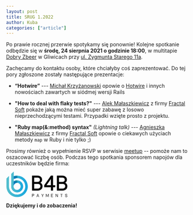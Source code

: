 ```yaml
---
layout: post
title: SRUG 1.2022
author: Kuba
categories: ["article"]
---
```


Po prawie rocznej przerwie spotykamy się ponownie! Kolejne spotkanie
odbędzie się w **środę, 24&nbsp;sierpnia&nbsp;2021 o godzinie 18:00**,
w multitapie [Dobry Zbeer](https://www.facebook.com/DobryZbeer/) w
Gliwicach przy
[ul.&nbsp;Zygmunta&nbsp;Starego&nbsp;11a](https://www.google.com/maps/place/Zygmunta+Starego+11a,+44-100+Gliwice/).

Zachęcamy do kontaktu osoby, które chciałyby coś zaprezentować. Do tej
pory zgłoszone zostały następujące prezentacje:

- **“Hotwire”** --- [Michał Krzyżanowski](https://github.com/krzyzak)
  opowie o [Hotwire](https://hotwired.dev/) i innych nowościach
  zawartych w siódmej wersji Rails

- **"How to deal with flaky tests?"** ---
  [Alek Małaszkiewicz](https://torrocus.com)
  z firmy [Fractal Soft](https://fractalsoft.org)
  pokaże jaką można mieć super zabawę z losowo nieprzechodzącymi testami.
  Przypadki wzięte prosto z projektu.

- **"Ruby map(&:method) syntax"** _(Lightning talk)_ ---
  [Agnieszka Małaszkiewicz](https://womanonrails.com/pl/)
  z firmy [Fractal Soft](https://fractalsoft.org/pl)
  opowie o ciekawych użyciach metody `map` w Ruby i nie tylko ;)

Prosimy również o wypełnienie RSVP w serwisie
[meetup](https://www.meetup.com/srugpl/events/287592952/) -- pomoże
nam to oszacować liczbę osób. Podczas tego spotkania sponsorem napojów dla
uczestników będzie firma:

<div class="text-center"><a href="https://www.b4bpayments.com/" target="_blank"><svg xmlns="http://www.w3.org/2000/svg" width="168" height="70"><defs><linearGradient x1="-.02%" y1="49.947%" x2="100.019%" y2="49.947%" id="a"><stop stop-color="#53BECC" offset="0%"/><stop stop-color="#16A7DF" offset="98.97%"/></linearGradient><linearGradient x1=".039%" y1="49.997%" x2="100.051%" y2="49.997%" id="b"><stop stop-color="#53BECC" offset="0%"/><stop stop-color="#16A7DF" offset="98.97%"/></linearGradient><linearGradient x1="13.16%" y1="85.835%" x2="75.656%" y2="-.41%" id="c"><stop stop-color="#16A7DF" offset="1.026%"/><stop stop-color="#53BECC" offset="100%"/></linearGradient><linearGradient x1="1.5%" y1="91.076%" x2="95.961%" y2="6.904%" id="d"><stop stop-color="#16A7DF" offset="1.026%"/><stop stop-color="#53BECC" offset="100%"/></linearGradient></defs><g fill-rule="nonzero" fill="none"><path d="M74.2 61.1c1.8 0 2.5 1.3 2.5 2.4 0 1.1-.7 2.4-2.5 2.4h-2.4v3.5h-1v-8.3h3.4Zm-2.4 1v3h2.4c1.1 0 1.5-.8 1.5-1.5s-.4-1.5-1.5-1.5h-2.4ZM88.5 67.3h-3.7l-.8 2.1h-1l3.1-8.3h1l3.1 8.3h-1l-.7-2.1Zm-3.3-1h3l-1.5-4-1.5 4ZM100.1 66.1v3.3h-1v-3.3l-2.7-4.9h1.1l2.1 3.9 2.1-3.9h1.1zM112.1 68.6l-2.4-5.8v6.7h-1v-8.3h1.3l2.6 6.2 2.6-6.2h1.3v8.3h-1v-6.7l-2.4 5.8zM128.3 62.1h-4.6v2.7h3.8v.9h-3.8v2.8h4.6v.9h-5.6v-8.3h5.6zM141.5 69.4h-1.1l-4-6.7v6.7h-1v-8.3h1.1l4 6.6v-6.6h1zM154.4 62.1h-2.5v7.4h-1v-7.4h-2.5v-.9h6zM162.2 67c.1.8.8 1.7 2.1 1.7 1.4 0 2.1-.7 2.1-1.4 0-1.4-1.5-1.4-3.2-1.8-.9-.3-1.8-.8-1.8-2.1 0-1.2 1.1-2.3 2.8-2.3 2.2 0 2.9 1.4 3 2.5h-1c-.1-.8-.5-1.6-2-1.6-1.1 0-1.8.5-1.8 1.3 0 1.2 1.3 1.1 3.1 1.7 1 .3 1.9.9 1.9 2.3 0 1.3-1.1 2.4-3.1 2.4-1.9 0-3-1.2-3.2-2.6h1.1V67Z" fill="#161617"/><path d="M71.1 11.3h14.1c7.9 0 12.9 4.1 12.9 10.9 0 3.7-1.7 6.7-4.9 8.4 3.9 1.6 6.1 5 6.1 9.5 0 7.3-5.3 11.6-13.2 11.6h-15V11.3Zm5.3 4.9v12.2h9.1c4.9 0 7.2-2.6 7.2-6.2 0-3.7-2.7-6-7.6-6h-8.7Zm0 17.2v13.4h9.7c4.9 0 7.9-2.8 7.9-6.7 0-4-2.5-6.7-8.1-6.7h-9.5ZM122.7 42.4h-18.4v-4.9l18.3-26.2h5.5v26.2h5.9v4.9h-5.9v9.3h-5.3v-9.3h-.1Zm0-4.9v-18l-12.6 18h12.6ZM139 11.3h14.1c7.9 0 12.9 4.1 12.9 10.9 0 3.7-1.7 6.7-4.9 8.4 3.9 1.6 6.1 5 6.1 9.5 0 7.3-5.3 11.6-13.2 11.6h-15V11.3Zm5.3 4.9v12.2h9.1c4.9 0 7.2-2.6 7.2-6.2 0-3.7-2.7-6-7.6-6h-8.7Zm0 17.2v13.4h9.7c4.9 0 7.9-2.8 7.9-6.7 0-4-2.5-6.7-8.1-6.7h-9.5Z" stroke="#020203" stroke-width=".5" fill="#020203"/><path d="M30 23.9h-.8c-3.4 0-6.6 1-9.2 2.8V0l-7 6.6.1 3.1V38.9s-.1 3.1 0 4.1c0 .5.2 1.8.3 2.1 2 6.9 8.5 12 16.1 11.8 8.5-.1 15.7-6.9 16.2-15.4.6-9.4-6.6-17.2-15.7-17.6ZM38.8 41c-.3 4.8-4.3 8.8-9.2 9-5.5.2-10-4.2-10-9.6 0-.9.1-1.8.4-2.7 1.2-4 4.8-6.9 9.2-6.9h.8c5.1.4 9.1 4.9 8.8 10.2Z" fill="url(#a)" transform="translate(.8)"/><path d="M31.3 69.5c14.3-1 25.9-12.5 27-26.8 1.3-16.9-11.8-31-28.3-31.5-3.5-.1-6.9.5-10 1.5v7.4c2.8-1.3 5.9-2 9.2-2h.8c11.9.4 21.5 10.2 21.5 22.3 0 12.9-10.9 23.2-24 22.2-11.7-.9-20.6-10.9-20.6-22.7V12.1L0 18.9v21.5c0 16.8 14.3 30.3 31.3 29.1Z" fill="url(#b)" transform="translate(.8)"/><path d="M20 26.7v11c1.2-4 4.8-6.9 9.2-6.9h.8v-6.9h-.8c-3.4 0-6.6 1-9.2 2.8Z" fill="url(#c)" transform="translate(.8)"/><path d="M20 12.7v7.4c2.8-1.3 5.9-2 9.2-2h.8v-6.9c-3.5-.1-6.9.5-10 1.5Z" fill="url(#d)" transform="translate(.8)"/><path d="M20 26.7v11c1.2-4 4.8-6.9 9.2-6.9h.8v-6.9h-.8c-3.4 0-6.6 1-9.2 2.8Z" fill="url(#c)" style="mix-blend-mode:multiply" transform="translate(.8)"/><path d="M20 12.7v7.4c2.8-1.3 5.9-2 9.2-2h.8v-6.9c-3.5-.1-6.9.5-10 1.5Z" fill="url(#d)" style="mix-blend-mode:multiply" transform="translate(.8)"/></g></svg></a></div>


**Dziękujemy i do zobaczenia!**
